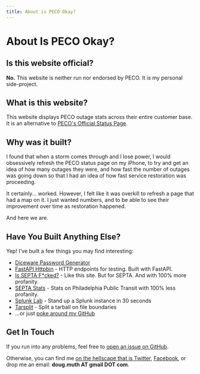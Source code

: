 ```yaml
---
title: About is PECO Okay?
---
```


# About Is PECO Okay?

## Is this website official?

**No.**  This website is neither run nor endorsed by PECO.  It is my personal side-project.


## What is this website?

This website displays PECO outage stats across their entire customer base.
It is an alternative to [PECO's Official Status Page](https://www.peco.com/outages/experiencing-an-outage/outage-map). 


## Why was it built?

I found that when a storm comes through and I lose power, I would obsessively refresh the
PECO status page on my iPhone, to try and get an idea of how many outages they were, and 
how fast the number of outages was going down so that I had an idea of how fast service 
restoration was proceeding.

It certainly... worked.  However, I felt like it was overkill to refresh a page that had a map
on it.  I just wanted numbers, and to be able to see their improvement over time as restoration happened.

And here we are.


## Have You Built Anything Else?

Yep!  I've built a few things you may find interesting:

- [Diceware Password Generator](https://diceware.dmuth.org/)
- [FastAPI Httpbin](https://httpbin.dmuth.org/) - HTTP endpoints for testing.  Built with FastAPI.
- [Is SEPTA F\*cked?](https://www.isseptafucked.com/) - Like this site.  But for SEPTA.  And with 100% more profanity.
- [SEPTA Stats](https://septastats.com/) - Stats on Philadelphia Public Transit with 100% less profanity.
- [Splunk Lab](https://github.com/dmuth/splunk-lab) - Stand up a Splunk instance in 30 seconds
- [Tarsplit](https://github.com/dmuth/tarsplit) - Split a tarball on file boundaries
- ...or just [poke around my GitHub](https://github.com/dmuth)


## Get In Touch

If you run into any problems, feel free to [open an issue on GitHub](https://github.com/dmuth/fastapi-httpbin/issues).

Otherwise, you can find me [on the hellscape that is Twitter](https://twitter.com/dmuth),
[Facebook](https://facebook.com/dmuth), 
or drop me an email: **doug.muth AT gmail DOT com**.


